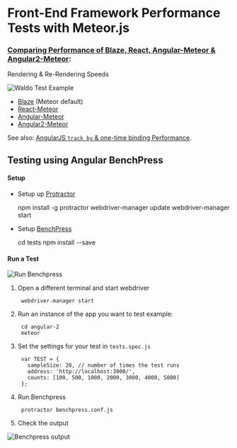 # Front-End Framework Performance Tests with Meteor.js

### [Comparing Performance of Blaze, React, Angular-Meteor & Angular2-Meteor](http://info.meteor.com/blog/comparing-performance-of-blaze-react-angular-meteor-and-angular-2-with-meteor): 

Rendering & Re-Rendering Speeds

![](http://cdn2.hubspot.net/hubfs/520701/Blog/shmck/perfMethod.gif?t=1444781138300 "Waldo Test Example")

* [Blaze](https://github.com/ShMcK/Framework-Performance-Tests-with-Meteor/tree/master/blaze) (Meteor default)
* [React-Meteor](https://github.com/ShMcK/Framework-Performance-Tests-with-Meteor/tree/master/react)
* [Angular-Meteor](https://github.com/ShMcK/Framework-Performance-Tests-with-Meteor/tree/master/angular-1)
* [Angular2-Meteor](https://github.com/ShMcK/Framework-Performance-Tests-with-Meteor/tree/master/angular-2)

See also: [AngularJS `track by` & one-time binding Performance](http://www.shmck.com/measuring-angular-performance-track-by-and-one-time-binding/).

## Testing using Angular BenchPress

#### Setup

* Setup up [Protractor](https://angular.github.io/protractor/#/)


    npm install -g protractor
    webdriver-manager update
    webdriver-manager start
       
* Setup [BenchPress](https://github.com/angular/angular/blob/master/modules/benchpress/docs/index.md)


    cd tests
    npm install --save

#### Run a Test

![](http://cdn2.hubspot.net/hubfs/520701/Blog/shmck/benchpress-setup.gif?t=1444781138300 "Run Benchpress")

1. Open a different terminal and start webdriver

        webdriver-manager start
    
2. Run an instance of the app you want to test
  example:
  
        cd angular-2
        meteor
       
3. Set the settings for your test in `tests.spec.js`
   
        var TEST = {
          sampleSize: 20, // number of times the test runs
          address: 'http://localhost:3000/',
          counts: [100, 500, 1000, 2000, 3000, 4000, 5000]
        };
               
4. Run Benchpress

        protractor benchpress.conf.js

5. Check the output

![](http://cdn2.hubspot.net/hubfs/520701/Blog/shmck/benchpressRun.gif?t=1444781138300 "Benchpress output")